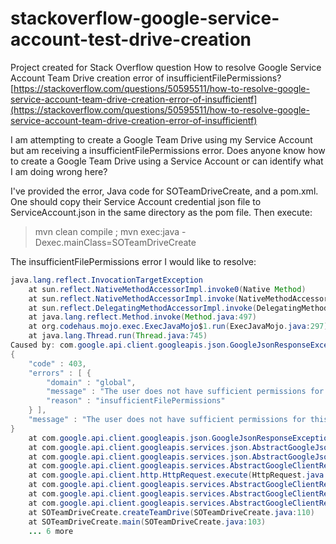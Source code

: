 # stackoverflow-google-service-account-test-drive-creation
Project created for Stack Overflow question How to resolve Google Service Account Team Drive creation error of insufficientFilePermissions? [https://stackoverflow.com/questions/50595511/how-to-resolve-google-service-account-team-drive-creation-error-of-insufficientf](https://stackoverflow.com/questions/50595511/how-to-resolve-google-service-account-team-drive-creation-error-of-insufficientf)

I am attempting to create a Google Team Drive using my Service Account but am receiving a insufficientFilePermissions error. Does anyone know how to create a Google Team Drive using a Service Account or can identify what I am doing wrong here?

I've provided the error, Java code for SOTeamDriveCreate, and a pom.xml. One should copy their Service Account credential json file to ServiceAccount.json in the same directory as the pom file. Then execute:

> mvn clean compile ; mvn exec:java -Dexec.mainClass=SOTeamDriveCreate

The insufficientFilePermissions error I would like to resolve:
```java
java.lang.reflect.InvocationTargetException
    at sun.reflect.NativeMethodAccessorImpl.invoke0(Native Method)
    at sun.reflect.NativeMethodAccessorImpl.invoke(NativeMethodAccessorImpl.java:62)
    at sun.reflect.DelegatingMethodAccessorImpl.invoke(DelegatingMethodAccessorImpl.java:43)
    at java.lang.reflect.Method.invoke(Method.java:497)
    at org.codehaus.mojo.exec.ExecJavaMojo$1.run(ExecJavaMojo.java:297)
    at java.lang.Thread.run(Thread.java:745)
Caused by: com.google.api.client.googleapis.json.GoogleJsonResponseException: 403 Forbidden
{
    "code" : 403,
    "errors" : [ {
        "domain" : "global",
        "message" : "The user does not have sufficient permissions for this file.",
        "reason" : "insufficientFilePermissions"
    } ],
    "message" : "The user does not have sufficient permissions for this file."
}
    at com.google.api.client.googleapis.json.GoogleJsonResponseException.from(GoogleJsonResponseException.java:146)
    at com.google.api.client.googleapis.services.json.AbstractGoogleJsonClientRequest.newExceptionOnError(AbstractGoogleJsonClientRequest.java:113)
    at com.google.api.client.googleapis.services.json.AbstractGoogleJsonClientRequest.newExceptionOnError(AbstractGoogleJsonClientRequest.java:40)
    at com.google.api.client.googleapis.services.AbstractGoogleClientRequest$1.interceptResponse(AbstractGoogleClientRequest.java:321)
    at com.google.api.client.http.HttpRequest.execute(HttpRequest.java:1065)
    at com.google.api.client.googleapis.services.AbstractGoogleClientRequest.executeUnparsed(AbstractGoogleClientRequest.java:419)
    at com.google.api.client.googleapis.services.AbstractGoogleClientRequest.executeUnparsed(AbstractGoogleClientRequest.java:352)
    at com.google.api.client.googleapis.services.AbstractGoogleClientRequest.execute(AbstractGoogleClientRequest.java:469)
    at SOTeamDriveCreate.createTeamDrive(SOTeamDriveCreate.java:110)
    at SOTeamDriveCreate.main(SOTeamDriveCreate.java:103)
    ... 6 more
```    